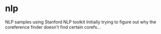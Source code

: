 nlp
===

NLP samples using Stanford NLP toolkit
Initially trying to figure out why the coreference finder doesn't find certain corefs...
